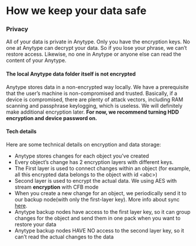 # How we keep your data safe



### Privacy <a href="#privacy" id="privacy"></a>

All of your data is private in Anytype. Only you have the encryption keys. No one at Anytype can decrypt your data. So if you lose your phrase, we can’t restore access. Likewise, no one in Anytype or anyone else can read the content of your Anytype.



#### The local Anytype data folder itself is not encrypted <a href="#local-anytype-data-folder-itself-is-not-encrypted" id="local-anytype-data-folder-itself-is-not-encrypted"></a>

Anytype stores data in a non-encrypted way locally. We have a prerequisite that the user’s machine is non-compromised and trusted. Basically, if a device is compromised, there are plenty of attack vectors, including RAM scanning and passphrase keylogging, which is useless. We will definitely make additional encryption later. **For now, we recommend turning HDD encryption and device password on.**

#### Tech details <a href="#tech-details" id="tech-details"></a>

Here are some technical details on encryption and data storage:

* Anytype stores changes for each object you’ve created
* Every object’s change has 2 encryption layers with different keys.
* The First layer is used to connect changes within an object (for example, all this encrypted data belongs to the object with id \<abc>)
* Second layer is used to encrypt the actual data. We using AES with stream **encryption** with CFB mode
* When you create a new change for an object, we periodically send it to our backup node(with only the first-layer key). More info about sync [here](https://app.gitbook.com/o/Ssa9i5QAuI6HhV4jXCLv/s/JbcKxgThRdSa4vZyLbvH/faqs/syncing-and-p2p).
* Anytype backup nodes have access to the first layer key, so it can group changes for the object and send them in one pack when you want to restore your data
* Anytype backup nodes HAVE NO access to the second layer key, so it can’t read the actual changes to the data

